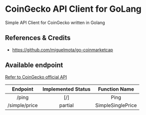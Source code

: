 # CoinGecko API Client for GoLang

Simple API Client for CoinGecko written in Golang

## References & Credits

- https://github.com/miguelmota/go-coinmarketcap

## Available endpoint

[Refer to CoinGecko official API](https://www.coingecko.com/api)

|   Endpoint    | Implemented Status |   Function Name   |
| :-----------: | :----------------: | :---------------: |
|     /ping     |        [/]         |       Ping        |
| /simple/price |      partial       | SimpleSinglePrice |
